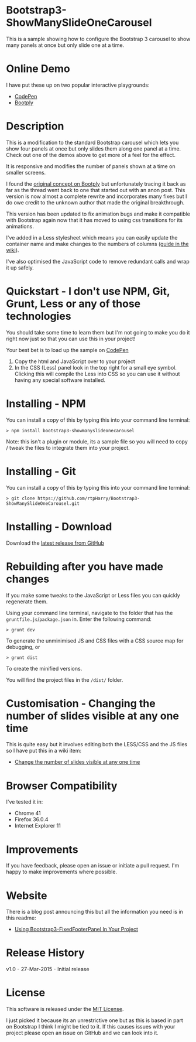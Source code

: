 Bootstrap3-ShowManySlideOneCarousel
===================================

This is a sample showing how to configure the Bootstrap 3 carousel to show many panels at once but only slide one at a time.

Online Demo
===========
I have put these up on two popular interactive playgrounds:

  - [CodePen](http://codepen.io/rtpHarry/pen/YPBydd/)
  - [Bootply](http://www.bootply.com/PMDIAzc1Qo)

Description
===========
This is a modification to the standard Bootstrap carousel which lets you show four panels at once but only slides them along one panel at a time. Check out one of the demos above to get more of a feel for the effect.

It is responsive and modifies the number of panels shown at a time on smaller screens.

I found the [original concept on Bootply](http://www.bootply.com/TkEfjDBeRP) but unfortunately tracing it back as far as the thread went back to one that started out with an anon post. This version is now almost a complete rewrite and incorporates many fixes but I do owe credit to the unknown author that made the original breakthrough.

This version has been updated to fix animation bugs and make it compatible with Bootstrap again now that it has moved to using css transitions for its animations. 

I've added in a Less stylesheet which means you can easily update the container name and make changes to the numbers of columns ([guide in the wiki](https://github.com/rtpHarry/Bootstrap3-ShowManySlideOneCarousel/wiki/Change-the-number-of-slides-visible-at-any-one-time)).

I've also optimised the JavaScript code to remove redundant calls and wrap it up safely.


Quickstart - I don't use NPM, Git, Grunt, Less or any of those technologies
===========================================================================
You should take some time to learn them but I'm not going to make you do it right now just so that you can use this in your project! 

Your best bet is to load up the sample on [CodePen](http://codepen.io/rtpHarry/pen/YPBydd/)

1. Copy the html and JavaScript over to your project
1. In the CSS (Less) panel look in the top right for a small eye symbol. Clicking this will compile the Less into CSS so you can use it without having any special software installed.

Installing - NPM
================
You can install a copy of this by typing this into your command line terminal:

    > npm install bootstrap3-showmanyslideonecarousel

Note: this isn't a plugin or module, its a sample file so you will need to copy / tweak the files to integrate them into your project.

Installing - Git
================
You can install a copy of this by typing this into your command line terminal:

    > git clone https://github.com/rtpHarry/Bootstrap3-ShowManySlideOneCarousel.git

Installing - Download
=====================
Download the [latest release from GitHub](https://github.com/rtpHarry/Bootstrap3-ShowManySlideOneCarousel/archive/master.zip)

Rebuilding after you have made changes
======================================
If you make some tweaks to the JavaScript or Less files you can quickly regenerate them.

Using your command line terminal, navigate to the folder that has the `gruntfile.js`/`package.json` in. Enter the following command:

    > grunt dev

To generate the unminimised JS and CSS files with a CSS source map for debugging, or

    > grunt dist

To create the minified versions.

You will find the project files in the `/dist/` folder.

Customisation - Changing the number of slides visible at any one time
=====================================================================
This is quite easy but it involves editing both the LESS/CSS and the JS files so I have put this in a wiki item:

  - [Change the number of slides visible at any one time](https://github.com/rtpHarry/Bootstrap3-ShowManySlideOneCarousel/wiki/Change-the-number-of-slides-visible-at-any-one-time)

Browser Compatibility
=====================
I've tested it in:

  - Chrome 41
  - Firefox 36.0.4
  - Internet Explorer 11

Improvements
============
If you have feedback, please open an issue or initiate a pull request. I'm happy to make improvements where possible.

Website
=======
There is a blog post announcing this but all the information you need is in this readme:

  - [Using Bootstrap3-FixedFooterPanel In Your Project](##)

Release History
===============
v1.0 - 27-Mar-2015 - Initial release

License
=======
This software is released under the [MIT License](http://choosealicense.com/licenses/mit/). 

I just picked it because its an unrestrictive one but as this is based in part on Bootstrap I think I might be tied to it. If this causes issues with your project please open an issue on GitHub and we can look into it.
